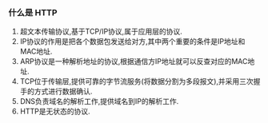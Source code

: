 ### 什么是 HTTP

1. 超文本传输协议,基于TCP/IP协议,属于应用层的协议.
2. IP协议的作用是把各个数据包发送给对方,其中两个重要的条件是IP地址和MAC地址.
3. ARP协议是一种解析地址的协议,根据通信方IP地址就可以反查对应的MAC地址.
4. TCP位于传输层,提供可靠的字节流服务(将数据分割为多段报文),并采用三次握手的方式进行数据确认.
5. DNS负责域名的解析工作,提供域名到IP的解析工作.
6. HTTP是无状态的协议.


